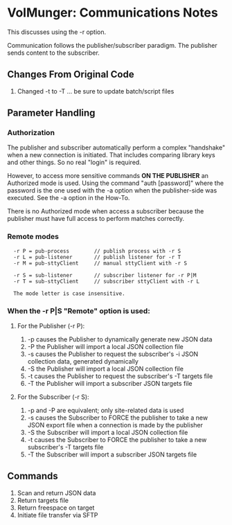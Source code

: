# VolMunger: Communications Notes
This discusses using the -r option.

Communication follows the publisher/subscriber paradigm. The
publisher sends content to the subscriber.

## Changes From Original Code
 1. Changed -t to -T ... be sure to update batch/script files

## Parameter Handling
### Authorization
The publisher and subscriber automatically perform a complex
"handshake" when a new connection is initiated. That includes
comparing library keys and other things. So no real "login"
is required.

However, to access more sensitive commands **ON THE PUBLISHER**
an Authorized mode is used. Using the command "auth [password]"
where the password is the one used with the -a option when the
publisher-side was executed. See the -a option in the How-To.

There is no Authorized mode when access a subscriber because the
publisher must have full access to perform matches correctly.

### Remote modes
```
  -r P = pub-process        // publish process with -r S
  -r L = pub-listener       // publish listener for -r T
  -r M = pub-sttyClient     // manual sttyClient with -r S

  -r S = sub-listener       // subscriber listener for -r P|M
  -r T = sub-sttyClient     // subscriber sttyClient with -r L
  
  The mode letter is case insensitive.
```

### When the -r P|S "Remote" option is used:

 1. For the Publisher (-r P):
    1. -p causes the Publisher to dynamically generate new JSON data
    2. -P the Publisher will import a local JSON collection file
    3. -s causes the Publisher to request the subscriber's -i JSON
    collection data, generated dynamically
    4. -S the Publisher will import a local JSON collection file
    5. -t causes the Publisher to request the subscriber's -T targets file
    6. -T the Publisher will import a subscriber JSON targets file

 2. For the Subscriber (-r S):
    1. -p and -P are equivalent; only site-related data is used
    2. -s causes the Subscriber to FORCE the publisher to take a new
    JSON export file when a connection is made by the publisher
    3. -S the Subscriber will import a local JSON collection file
    4. -t causes the Subscriber to FORCE the publisher to take a new
     subscriber's -T targets file
    5. -T the Subscriber will import a subscriber JSON targets file


## Commands

 1. Scan and return JSON data
 2. Return targets file
 3. Return freespace on target
 4. Initiate file transfer via SFTP

 